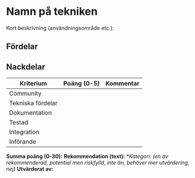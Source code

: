 # Namn på tekniken

Kort beskrivning (användningsområde etc.): 

## Fördelar

## Nackdelar

| **Kriterium** | **Poäng (0-5)** | **Kommentar** |
|---------------|-----------------|---------------|
| Community |||
| Tekniska fördelar |||
| Dokumentation |||
| Testad |||
| Integration |||
| Införande |||

**Summa poäng (0-30):**
**Rekommendation (text):**
**Kategori: (en av *rekommenderad*, *potential men riskfylld*, *inte än*, *behöver mer utvärdering*, *nej)**
**Utvärderat av:**
